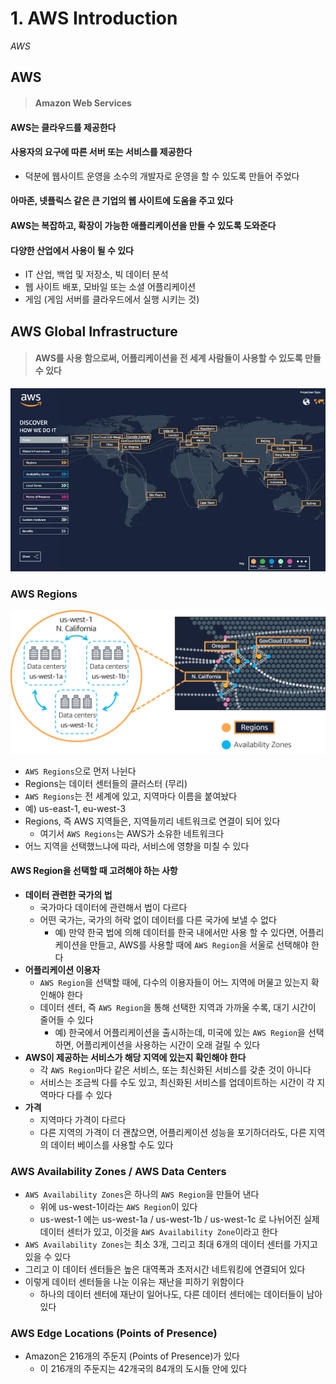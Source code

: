 # 1. AWS Introduction

*AWS*



## AWS

> #### Amazon Web Services



#### AWS는 클라우드를 제공한다



#### 사용자의 요구에 따른 서버 또는 서비스를 제공한다

- 덕분에 웹사이트 운영을 소수의 개발자로 운영을 할 수 있도록 만들어 주었다



#### 아마존, 넷플릭스 같은 큰 기업의 웹 사이트에 도움을 주고 있다



#### AWS는 복잡하고, 확장이 가능한 애플리케이션을 만들 수 있도록 도와준다



#### 다양한 산업에서 사용이 될 수 있다

- IT 산업, 백업 및 저장소, 빅 데이터 분석
- 웹 사이트 배포, 모바일 또는 소셜 어플리케이션
- 게임 (게임 서버를 클라우드에서 실행 시키는 것)



## AWS Global Infrastructure

> #### AWS를 사용 함으로써, 어플리케이션을 전 세계 사람들이 사용할 수 있도록 만들 수 있다

![d88d2fecf52142786da539be437e50df_d-11-f-53-af-b-76-f-482-d-8492-73-be-2-a-630-f-1-b](1_AWS.assets/d88d2fecf52142786da539be437e50df_d-11-f-53-af-b-76-f-482-d-8492-73-be-2-a-630-f-1-b.webp)



### AWS Regions

![availabilityzones](1_AWS.assets/availabilityzones.png)

-  `AWS Regions`으로 먼저 나뉜다
- Regions는 데이터 센터들의 클러스터 (무리) 
-  `AWS Regions`는 전 세계에 있고, 지역마다 이름을 붙여놨다
  - 예) us-east-1, eu-west-3
- Regions, 즉 AWS 지역들은, 지역들끼리 네트워크로 연결이 되어 있다
  - 여기서  `AWS Regions`는 AWS가 소유한 네트워크다
- 어느 지역을 선택했느냐에 따라, 서비스에 영향을 미칠 수 있다



#### AWS Region을 선택할 때 고려해야 하는 사항

- **데이터 관련한 국가의 법**
  - 국가마다 데이터에 관련해서 법이 다르다
  - 어떤 국가는, 국가의 허락 없이 데이터를 다른 국가에 보낼 수 없다
    - 예) 만약 한국 법에 의해 데이터를 한국 내에서만 사용 할 수 있다면, 어플리케이션을 만들고, AWS를 사용할 때에  `AWS Region`을 서울로 선택해야 한다
- **어플리케이션 이용자**
  -   `AWS Region`을 선택할 때에, 다수의 이용자들이 어느 지역에 머물고 있는지 확인해야 한다
  - 데이터 센터, 즉  `AWS Region`을 통해 선택한 지역과 가까울 수록, 대기 시간이 줄어들 수 있다
    - 예) 한국에서 어플리케이션을 출시하는데, 미국에 있는 `AWS Region`을 선택하면, 어플리케이션을 사용하는 시간이 오래 걸릴 수 있다
- **AWS이 제공하는 서비스가 해당 지역에 있는지 확인해야 한다**
  - 각 `AWS Region`마다 같은 서비스, 또는 최신화된 서비스를 갖춘 것이 아니다
  - 서비스는 조금씩 다를 수도 있고, 최신화된 서비스를 업데이트하는 시간이 각 지역마다 다를 수 있다
- **가격**
  - 지역마다 가격이 다르다
  - 다른 지역의 가격이 더 괜찮으면, 어플리케이션 성능을 포기하더라도, 다른 지역의 데이터 베이스를 사용할 수도 있다





### AWS Availability Zones / AWS Data Centers

- `AWS Availability Zones`은 하나의 `AWS Region`을 만들어 낸다
  - 위에 us-west-1이라는 `AWS Region`이 있다
  - us-west-1 에는 us-west-1a / us-west-1b / us-west-1c 로 나뉘어진 실제 데이터 센터가 있고, 이것을 `AWS Availability Zone`이라고 한다
- `AWS Availability Zones`는 최소 3개, 그리고 최대 6개의 데이터 센터를 가지고 있을 수 있다
- 그리고 이 데이터 센터들은 높은 대역폭과 초저시간 네트워킹에 연결되어 있다
- 이렇게 데이터 센터들을 나눈 이유는 재난을 피하기 위함이다
  - 하나의 데이터 센터에 재난이 일어나도, 다른 데이터 센터에는 데이터들이 남아있다



### AWS Edge Locations (Points of Presence)

- Amazon은 216개의 주둔지 (Points of Presence)가 있다
  - 이 216개의 주둔지는 42개국의 84개의 도시들 안에 있다
